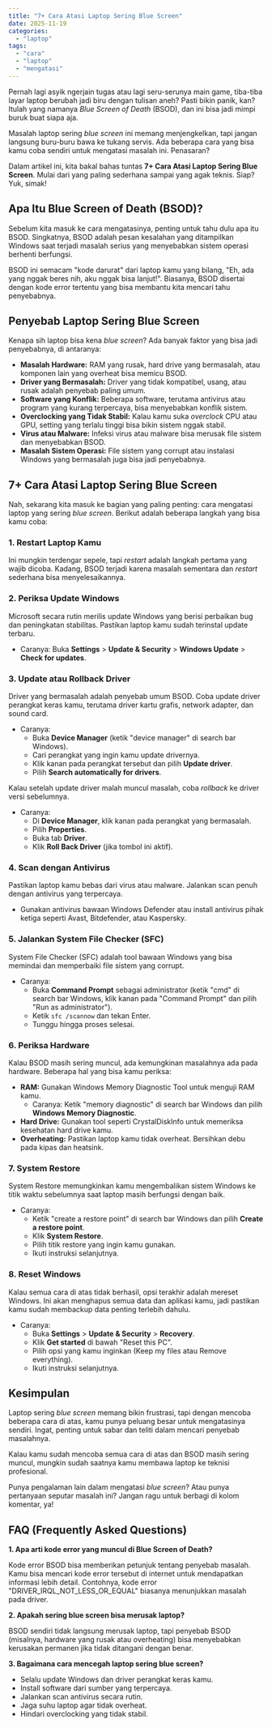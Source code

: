 ```yaml
---
title: "7+ Cara Atasi Laptop Sering Blue Screen"
date: 2025-11-19
categories: 
  - "laptop"
tags: 
  - "cara"
  - "laptop"
  - "mengatasi"
---
```


Pernah lagi asyik ngerjain tugas atau lagi seru-serunya main game, tiba-tiba layar laptop berubah jadi biru dengan tulisan aneh? Pasti bikin panik, kan? Itulah yang namanya _Blue Screen of Death_ (BSOD), dan ini bisa jadi mimpi buruk buat siapa aja.

Masalah laptop sering _blue screen_ ini memang menjengkelkan, tapi jangan langsung buru-buru bawa ke tukang servis. Ada beberapa cara yang bisa kamu coba sendiri untuk mengatasi masalah ini. Penasaran?

Dalam artikel ini, kita bakal bahas tuntas **7+ Cara Atasi Laptop Sering Blue Screen**. Mulai dari yang paling sederhana sampai yang agak teknis. Siap? Yuk, simak!

## Apa Itu Blue Screen of Death (BSOD)?

Sebelum kita masuk ke cara mengatasinya, penting untuk tahu dulu apa itu BSOD. Singkatnya, BSOD adalah pesan kesalahan yang ditampilkan Windows saat terjadi masalah serius yang menyebabkan sistem operasi berhenti berfungsi.

BSOD ini semacam "kode darurat" dari laptop kamu yang bilang, "Eh, ada yang nggak beres nih, aku nggak bisa lanjut!". Biasanya, BSOD disertai dengan kode error tertentu yang bisa membantu kita mencari tahu penyebabnya.

## Penyebab Laptop Sering Blue Screen

Kenapa sih laptop bisa kena _blue screen_? Ada banyak faktor yang bisa jadi penyebabnya, di antaranya:

- **Masalah Hardware:** RAM yang rusak, hard drive yang bermasalah, atau komponen lain yang overheat bisa memicu BSOD.
- **Driver yang Bermasalah:** Driver yang tidak kompatibel, usang, atau rusak adalah penyebab paling umum.
- **Software yang Konflik:** Beberapa software, terutama antivirus atau program yang kurang terpercaya, bisa menyebabkan konflik sistem.
- **Overclocking yang Tidak Stabil:** Kalau kamu suka _overclock_ CPU atau GPU, setting yang terlalu tinggi bisa bikin sistem nggak stabil.
- **Virus atau Malware:** Infeksi virus atau malware bisa merusak file sistem dan menyebabkan BSOD.
- **Masalah Sistem Operasi:** File sistem yang corrupt atau instalasi Windows yang bermasalah juga bisa jadi penyebabnya.

## 7+ Cara Atasi Laptop Sering Blue Screen

Nah, sekarang kita masuk ke bagian yang paling penting: cara mengatasi laptop yang sering _blue screen_. Berikut adalah beberapa langkah yang bisa kamu coba:

### 1\. Restart Laptop Kamu

Ini mungkin terdengar sepele, tapi _restart_ adalah langkah pertama yang wajib dicoba. Kadang, BSOD terjadi karena masalah sementara dan _restart_ sederhana bisa menyelesaikannya.

### 2\. Periksa Update Windows

Microsoft secara rutin merilis update Windows yang berisi perbaikan bug dan peningkatan stabilitas. Pastikan laptop kamu sudah terinstal update terbaru.

- Caranya: Buka **Settings** > **Update & Security** > **Windows Update** > **Check for updates**.

### 3\. Update atau Rollback Driver

Driver yang bermasalah adalah penyebab umum BSOD. Coba update driver perangkat keras kamu, terutama driver kartu grafis, network adapter, dan sound card.

- Caranya:
    - Buka **Device Manager** (ketik "device manager" di search bar Windows).
    - Cari perangkat yang ingin kamu update drivernya.
    - Klik kanan pada perangkat tersebut dan pilih **Update driver**.
    - Pilih **Search automatically for drivers**.

Kalau setelah update driver malah muncul masalah, coba _rollback_ ke driver versi sebelumnya.

- Caranya:
    - Di **Device Manager**, klik kanan pada perangkat yang bermasalah.
    - Pilih **Properties**.
    - Buka tab **Driver**.
    - Klik **Roll Back Driver** (jika tombol ini aktif).

### 4\. Scan dengan Antivirus

Pastikan laptop kamu bebas dari virus atau malware. Jalankan scan penuh dengan antivirus yang terpercaya.

- Gunakan antivirus bawaan Windows Defender atau install antivirus pihak ketiga seperti Avast, Bitdefender, atau Kaspersky.

### 5\. Jalankan System File Checker (SFC)

System File Checker (SFC) adalah tool bawaan Windows yang bisa memindai dan memperbaiki file sistem yang corrupt.

- Caranya:
    - Buka **Command Prompt** sebagai administrator (ketik "cmd" di search bar Windows, klik kanan pada "Command Prompt" dan pilih "Run as administrator").
    - Ketik `sfc /scannow` dan tekan Enter.
    - Tunggu hingga proses selesai.

### 6\. Periksa Hardware

Kalau BSOD masih sering muncul, ada kemungkinan masalahnya ada pada hardware. Beberapa hal yang bisa kamu periksa:

- **RAM:** Gunakan Windows Memory Diagnostic Tool untuk menguji RAM kamu.
    - Caranya: Ketik "memory diagnostic" di search bar Windows dan pilih **Windows Memory Diagnostic**.
- **Hard Drive:** Gunakan tool seperti CrystalDiskInfo untuk memeriksa kesehatan hard drive kamu.
- **Overheating:** Pastikan laptop kamu tidak overheat. Bersihkan debu pada kipas dan heatsink.

### 7\. System Restore

System Restore memungkinkan kamu mengembalikan sistem Windows ke titik waktu sebelumnya saat laptop masih berfungsi dengan baik.

- Caranya:
    - Ketik "create a restore point" di search bar Windows dan pilih **Create a restore point**.
    - Klik **System Restore**.
    - Pilih titik restore yang ingin kamu gunakan.
    - Ikuti instruksi selanjutnya.

### 8\. Reset Windows

Kalau semua cara di atas tidak berhasil, opsi terakhir adalah mereset Windows. Ini akan menghapus semua data dan aplikasi kamu, jadi pastikan kamu sudah membackup data penting terlebih dahulu.

- Caranya:
    - Buka **Settings** > **Update & Security** > **Recovery**.
    - Klik **Get started** di bawah "Reset this PC".
    - Pilih opsi yang kamu inginkan (Keep my files atau Remove everything).
    - Ikuti instruksi selanjutnya.

## Kesimpulan

Laptop sering _blue screen_ memang bikin frustrasi, tapi dengan mencoba beberapa cara di atas, kamu punya peluang besar untuk mengatasinya sendiri. Ingat, penting untuk sabar dan teliti dalam mencari penyebab masalahnya.

Kalau kamu sudah mencoba semua cara di atas dan BSOD masih sering muncul, mungkin sudah saatnya kamu membawa laptop ke teknisi profesional.

Punya pengalaman lain dalam mengatasi _blue screen_? Atau punya pertanyaan seputar masalah ini? Jangan ragu untuk berbagi di kolom komentar, ya!

## FAQ (Frequently Asked Questions)

**1\. Apa arti kode error yang muncul di Blue Screen of Death?**

Kode error BSOD bisa memberikan petunjuk tentang penyebab masalah. Kamu bisa mencari kode error tersebut di internet untuk mendapatkan informasi lebih detail. Contohnya, kode error "DRIVER\_IRQL\_NOT\_LESS\_OR\_EQUAL" biasanya menunjukkan masalah pada driver.

**2\. Apakah sering blue screen bisa merusak laptop?**

BSOD sendiri tidak langsung merusak laptop, tapi penyebab BSOD (misalnya, hardware yang rusak atau overheating) bisa menyebabkan kerusakan permanen jika tidak ditangani dengan benar.

**3\. Bagaimana cara mencegah laptop sering blue screen?**

- Selalu update Windows dan driver perangkat keras kamu.
- Install software dari sumber yang terpercaya.
- Jalankan scan antivirus secara rutin.
- Jaga suhu laptop agar tidak overheat.
- Hindari overclocking yang tidak stabil.
